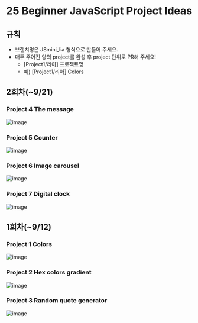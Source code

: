 # 25 Beginner JavaScript Project Ideas
## 규칙
- 브랜치명은 JSmini_lia 형식으로 만들어 주세요.
- 매주 주어진 양의 project를 완성 후 project 단위로 PR해 주세요!
    - [Project1/리아] 프로젝트명
    - 예) [Project1/리아] Colors

## 2회차(~9/21)
### Project 4 The message
![image](https://user-images.githubusercontent.com/64760270/133061934-b99e60d5-fc6f-4705-a9a4-02015d728f4e.png)
### Project 5 Counter
![image](https://user-images.githubusercontent.com/64760270/133061971-6eaa17ab-cd0e-4aec-b1b4-2e998f8d8548.png)
### Project 6 Image carousel
![image](https://user-images.githubusercontent.com/64760270/133062053-5786ef19-7375-4481-9e7f-a871ee563d54.png)
### Project 7 Digital clock
![image](https://user-images.githubusercontent.com/64760270/133062123-f6177858-f738-4a66-b2d2-000c43787276.png)



## 1회차(~9/12)
### Project 1 Colors
![image](https://user-images.githubusercontent.com/64760270/132218819-23e9edb1-9596-4a31-9618-5e7e6adeecb0.png)
### Project 2 Hex colors gradient
![image](https://user-images.githubusercontent.com/64760270/132218843-b12f04ef-8259-43da-8a82-4ae9d48446cb.png)
### Project 3 Random quote generator
![image](https://user-images.githubusercontent.com/64760270/132218869-39280963-64e9-4ac6-a074-c8cb4b984927.png)
